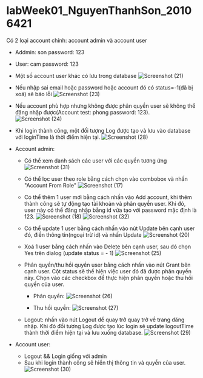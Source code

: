 # labWeek01_NguyenThanhSon_20106421
Có 2 loại account chính: account admin và account user
  - Addmin: son password: 123
  - User: cam password: 123
  - Một số account user khác có lưu trong database
    ![Screenshot (21)](https://github.com/son1105/labWeek01_NguyenThanhSon_20106421/assets/115455297/0dc9c635-343d-4973-a2e2-01437e221e53)

  - Nếu nhập sai email hoặc password hoặc account đó có status=-1(đã bị xoá) sẽ báo lỗi
    ![Screenshot (23)](https://github.com/son1105/labWeek01_NguyenThanhSon_20106421/assets/115455297/90ffd0c0-d718-445c-95e3-d3b47a662c8a)

  - Nếu account phù hợp nhưng không được phân quyền user sẽ không thể đăng nhập được(Account test: phong password: 123).
    ![Screenshot (24)](https://github.com/son1105/labWeek01_NguyenThanhSon_20106421/assets/115455297/0c37f82e-5df9-4772-afb2-ac3fc42fbdfe)

  - Khi login thành công, một đối tượng Log được tạo và lưu vào database với loginTime là thời điểm hiện tại.
    ![Screenshot (28)](https://github.com/son1105/labWeek01_NguyenThanhSon_20106421/assets/115455297/2b967656-e2f5-4fd9-bffb-52062f81c8fe)

* Account admin:
  - Có thể xem danh sách các user với các quyền tương ứng
    ![Screenshot (31)](https://github.com/son1105/labWeek01_NguyenThanhSon_20106421/assets/115455297/23fd7bd1-78e8-4f88-9239-5929862651bc)

  - Có thể lọc user theo role bằng cách chọn vào combobox và nhấn "Account From Role"
    ![Screenshot (17)](https://github.com/son1105/labWeek01_NguyenThanhSon_20106421/assets/115455297/6b89edd6-7f1e-4a4a-9117-85e1d0c52226)
    
  - Có thể thêm 1 user mới bằng cách nhấn vào Add account, khi thêm thành công sẽ tự động tạo tài khoản và phân quyền user. Khi đó, user này có thể đăng nhập bằng id vừa tạo với password mặc định là 123.
    ![Screenshot (18)](https://github.com/son1105/labWeek01_NguyenThanhSon_20106421/assets/115455297/7219fd33-827e-436d-8dbc-86493cfe0bdd)
    ![Screenshot (32)](https://github.com/son1105/labWeek01_NguyenThanhSon_20106421/assets/115455297/808b103c-f410-4af8-ad13-c8ce97768b81)

  - Có thể update 1 user bằng cách nhấn vào nút Update bên cạnh user đó, điền thông tin(ngoại trừ id) và nhấn Update
    ![Screenshot (20)](https://github.com/son1105/labWeek01_NguyenThanhSon_20106421/assets/115455297/33451ddf-3893-40d2-8a52-975f4385e863)

  - Xoá 1 user bằng cách nhấn vào Delete bên cạnh user, sau đó chọn Yes trên dialog (update status = - 1)
    ![Screenshot (25)](https://github.com/son1105/labWeek01_NguyenThanhSon_20106421/assets/115455297/80a1d284-a179-46ed-8c7b-4e02e0a51a21)

  - Phân quyền/thu hồi quyền user bằng cách nhấn vào nút Grant bên cạnh user. Cột status sẽ thể hiện việc user đó đã được phân quyền này. Chọn vào các checkbox để thực hiện phân quyền hoặc thu hồi quyền của user.
    + Phân quyền:
    ![Screenshot (26)](https://github.com/son1105/labWeek01_NguyenThanhSon_20106421/assets/115455297/b7362374-d80f-4cb0-9d5c-d80b0c7f0fde)

    + Thu hồi quyền:
    ![Screenshot (27)](https://github.com/son1105/labWeek01_NguyenThanhSon_20106421/assets/115455297/bb96b51e-52e2-47f1-bf53-8711f9937ecc)
    
  - Logout: nhấn vào nút Logout để quay trở quay trở về trang đăng nhập. Khi đó đối tượng Log được tạo lúc login sẽ update logoutTime thành thời điểm hiện tại và lưu xuống database.
    ![Screenshot (29)](https://github.com/son1105/labWeek01_NguyenThanhSon_20106421/assets/115455297/bc802dfb-202d-4665-990e-1b48151e3e9b)

* Account user:
  - Logout && Login giống với admin
  - Sau khi login thành công sẽ hiển thị thông tin và quyền của user.
    ![Screenshot (30)](https://github.com/son1105/labWeek01_NguyenThanhSon_20106421/assets/115455297/be9c860a-6b0f-4f5a-ad88-6e24ddb3d005)
